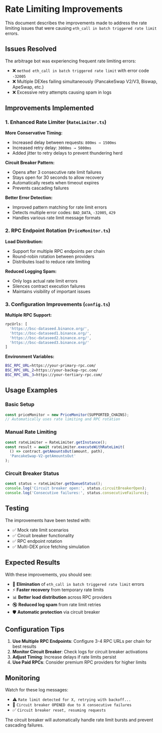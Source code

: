 # Rate Limiting Improvements

This document describes the improvements made to address the rate limiting issues that were causing `eth_call in batch triggered rate limit` errors.

## Issues Resolved

The arbitrage bot was experiencing frequent rate limiting errors:
- ❌ `method eth_call in batch triggered rate limit` with error code `-32005`
- ❌ Multiple DEXes failing simultaneously (PancakeSwap V2/V3, Biswap, ApeSwap, etc.)
- ❌ Excessive retry attempts causing spam in logs

## Improvements Implemented

### 1. Enhanced Rate Limiter (`RateLimiter.ts`)

**More Conservative Timing:**
- Increased delay between requests: `800ms → 1500ms`
- Increased retry delay: `3000ms → 5000ms`
- Added jitter to retry delays to prevent thundering herd

**Circuit Breaker Pattern:**
- Opens after 3 consecutive rate limit failures
- Stays open for 30 seconds to allow recovery
- Automatically resets when timeout expires
- Prevents cascading failures

**Better Error Detection:**
- Improved pattern matching for rate limit errors
- Detects multiple error codes: `BAD_DATA`, `-32005`, `429`
- Handles various rate limit message formats

### 2. RPC Endpoint Rotation (`PriceMonitor.ts`)

**Load Distribution:**
- Support for multiple RPC endpoints per chain
- Round-robin rotation between providers
- Distributes load to reduce rate limiting

**Reduced Logging Spam:**
- Only logs actual rate limit errors
- Silences contract execution failures
- Maintains visibility of important issues

### 3. Configuration Improvements (`config.ts`)

**Multiple RPC Support:**
```typescript
rpcUrls: [
  'https://bsc-dataseed.binance.org/',
  'https://bsc-dataseed1.binance.org/',
  'https://bsc-dataseed2.binance.org/',
  'https://bsc-dataseed3.binance.org/'
]
```

**Environment Variables:**
```bash
BSC_RPC_URL=https://your-primary-rpc.com/
BSC_RPC_URL_2=https://your-backup-rpc.com/
BSC_RPC_URL_3=https://your-tertiary-rpc.com/
```

## Usage Examples

### Basic Setup
```javascript
const priceMonitor = new PriceMonitor(SUPPORTED_CHAINS);
// Automatically uses rate limiting and RPC rotation
```

### Manual Rate Limiting
```javascript
const rateLimiter = RateLimiter.getInstance();
const result = await rateLimiter.executeWithRateLimit(
  () => contract.getAmountsOut(amount, path),
  'PancakeSwap-V2-getAmountsOut'
);
```

### Circuit Breaker Status
```javascript
const status = rateLimiter.getQueueStatus();
console.log('Circuit breaker open:', status.circuitBreakerOpen);
console.log('Consecutive failures:', status.consecutiveFailures);
```

## Testing

The improvements have been tested with:
- ✅ Mock rate limit scenarios
- ✅ Circuit breaker functionality  
- ✅ RPC endpoint rotation
- ✅ Multi-DEX price fetching simulation

## Expected Results

With these improvements, you should see:
- 🚫 **Elimination** of `eth_call in batch triggered rate limit` errors
- ⚡ **Faster recovery** from temporary rate limits
- 📊 **Better load distribution** across RPC providers
- 🔇 **Reduced log spam** from rate limit retries
- 🛡️ **Automatic protection** via circuit breaker

## Configuration Tips

1. **Use Multiple RPC Endpoints**: Configure 3-4 RPC URLs per chain for best results
2. **Monitor Circuit Breaker**: Check logs for circuit breaker activations
3. **Adjust Timing**: Increase delays if rate limits persist
4. **Use Paid RPCs**: Consider premium RPC providers for higher limits

## Monitoring

Watch for these log messages:
- ⚠️ `Rate limit detected for X, retrying with backoff...`
- 🚫 `Circuit breaker OPENED due to X consecutive failures`
- ✅ `Circuit breaker reset, resuming requests`

The circuit breaker will automatically handle rate limit bursts and prevent cascading failures.